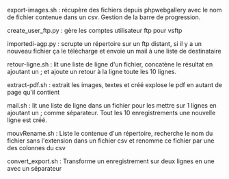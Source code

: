 export-images.sh : récupère des fichiers depuis phpwebgallery avec le nom de fichier contenue dans un csv. Gestion de la barre de progression.

create_user_ftp.py : gère les comptes utilisateur ftp pour vsftp

importedi-agp.py : scrupte un répertoire sur un ftp distant, si il y a un nouveau fichier ça le télécharge et envoie un mail à une liste de destinataire

retour-ligne.sh : lit une liste de ligne d'un fichier, concatène le résultat en ajoutant un ; et ajoute un retour à la ligne toute les 10 lignes.

extract-pdf.sh : extrait les images, textes et créé explose le pdf en autant de page qu'il contient

mail.sh : lit une liste de ligne dans un fichier pour les mettre sur 1 lignes en ajoutant un ; comme séparateur. Tout les 10 enregistrements une nouvelle ligne est créé.

mouvRename.sh : Liste le contenue d'un répertoire, recherche le nom du fichier sans l'extension dans un fichier csv et renomme ce fichier par une des colonnes du csv

convert_export.sh : Transforme un enregistrement sur deux lignes en une avec un séparateur
